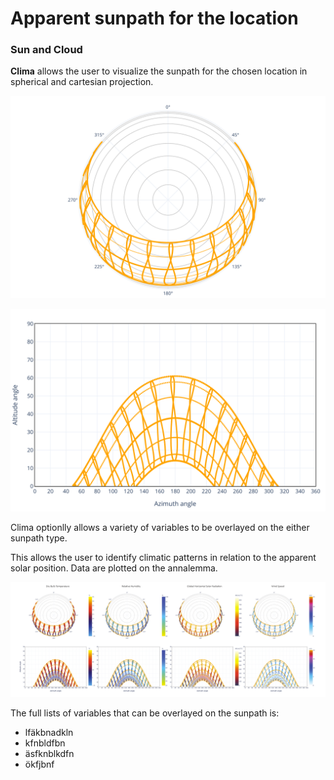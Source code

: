 # Apparent sunpath for the location

### Sun and Cloud

**Clima** allows the user to visualize the sunpath for the chosen location in spherical and cartesian projection.

![Example: spherical sun path for Berlin, DEU ](../../../../.gitbook/assets/cbeclima_berlin_deu_spherical_sun_path_sun_tab.svg)

![Example: cartesiansun path for Berlin, DEU ](../../../../.gitbook/assets/cbeclima_berlin_deu_cartesian_sun_path_sun_tab.svg)

Clima optionlly allows a variety of variables to be overlayed on the either sunpath type.

This allows the user to identify climatic patterns in relation to the apparent solar position. Data are plotted on the annalemma.

![Spherical and carthesian sunpaths for Berlin, DEU with various data overlays](../../../../.gitbook/assets/sunpath+variables.png)

The full lists of variables that can be overlayed on the sunpath is:

* lfäkbnadkln
* kfnbldfbn
* äsfknblkdfn
* ökfjbnf



